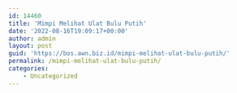 ```yaml
---
id: 14460
title: 'Mimpi Melihat Ulat Bulu Putih'
date: '2022-08-16T19:09:17+00:00'
author: admin
layout: post
guid: 'https://bos.awn.biz.id/mimpi-melihat-ulat-bulu-putih/'
permalink: /mimpi-melihat-ulat-bulu-putih/
categories:
    - Uncategorized
---
```



